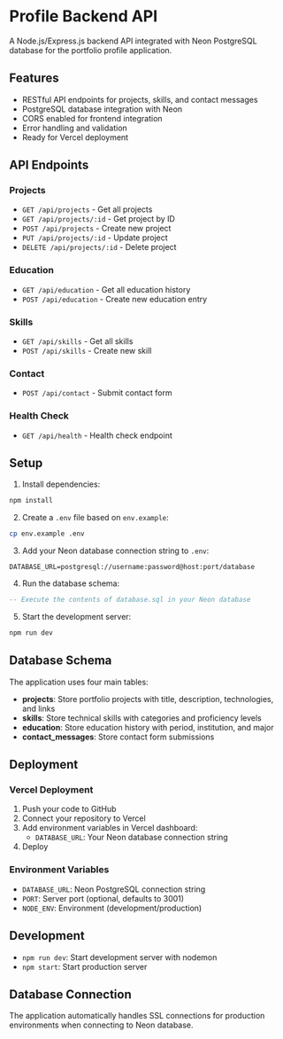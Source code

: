 # Profile Backend API

A Node.js/Express.js backend API integrated with Neon PostgreSQL database for the portfolio profile application.

## Features

- RESTful API endpoints for projects, skills, and contact messages
- PostgreSQL database integration with Neon
- CORS enabled for frontend integration
- Error handling and validation
- Ready for Vercel deployment

## API Endpoints

### Projects
- `GET /api/projects` - Get all projects
- `GET /api/projects/:id` - Get project by ID
- `POST /api/projects` - Create new project
- `PUT /api/projects/:id` - Update project
- `DELETE /api/projects/:id` - Delete project

### Education
- `GET /api/education` - Get all education history
- `POST /api/education` - Create new education entry

### Skills
- `GET /api/skills` - Get all skills
- `POST /api/skills` - Create new skill

### Contact
- `POST /api/contact` - Submit contact form

### Health Check
- `GET /api/health` - Health check endpoint

## Setup

1. Install dependencies:
```bash
npm install
```

2. Create a `.env` file based on `env.example`:
```bash
cp env.example .env
```

3. Add your Neon database connection string to `.env`:
```
DATABASE_URL=postgresql://username:password@host:port/database
```

4. Run the database schema:
```sql
-- Execute the contents of database.sql in your Neon database
```

5. Start the development server:
```bash
npm run dev
```

## Database Schema

The application uses four main tables:

- **projects**: Store portfolio projects with title, description, technologies, and links
- **skills**: Store technical skills with categories and proficiency levels
- **education**: Store education history with period, institution, and major
- **contact_messages**: Store contact form submissions

## Deployment

### Vercel Deployment

1. Push your code to GitHub
2. Connect your repository to Vercel
3. Add environment variables in Vercel dashboard:
   - `DATABASE_URL`: Your Neon database connection string
4. Deploy

### Environment Variables

- `DATABASE_URL`: Neon PostgreSQL connection string
- `PORT`: Server port (optional, defaults to 3001)
- `NODE_ENV`: Environment (development/production)

## Development

- `npm run dev`: Start development server with nodemon
- `npm start`: Start production server

## Database Connection

The application automatically handles SSL connections for production environments when connecting to Neon database. 